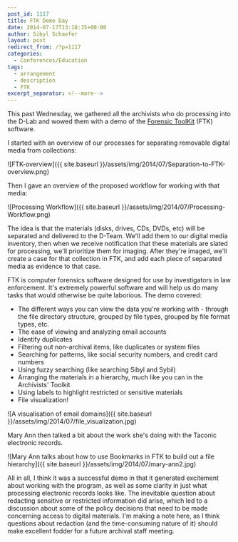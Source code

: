 ```yaml
---
post_id: 1117
title: FTK Demo Day
date: 2014-07-17T13:18:35+00:00
author: Sibyl Schaefer
layout: post
redirect_from: /?p=1117
categories:
  - Conferences/Education
tags:
  - arrangement
  - description
  - FTK
excerpt_separator: <!--more-->
---
```

This past Wednesday, we gathered all the archivists who do processing into the D-Lab and wowed them with a demo of the [Forensic ToolKit](http://www.accessdata.com/solutions/digital-forensics/ftk) (FTK) software.

I started with an overview of our processes for separating removable digital media from collections:

![FTK-overview]({{ site.baseurl }}/assets/img/2014/07/Separation-to-FTK-overview.png)

Then I gave an overview of the proposed workflow for working with that media:<!--more-->

![Processing Workflow]({{ site.baseurl }}/assets/img/2014/07/Processing-Workflow.png)

The idea is that the materials (disks, drives, CDs, DVDs, etc) will be separated and delivered to the D-Team. We'll add them to our digital media inventory, then when we receive notification that these materials are slated for processing, we'll prioritize them for imaging. After they're imaged, we'll create a case for that collection in FTK, and add each piece of separated media as evidence to that case.

FTK is computer forensics software designed for use by investigators in law enforcement. It's extremely powerful software and will help us do many tasks that would otherwise be quite laborious. The demo covered:

* The different ways you can view the data you're working with - through the file directory structure, grouped by file types, grouped by file format types, etc.
* The ease of viewing and analyzing email accounts
* Identify duplicates
* Filtering out non-archival items, like duplicates or system files
* Searching for patterns, like social security numbers, and credit card numbers
* Using fuzzy searching (like searching Sibyl and Sybil)
* Arranging the materials in a hierarchy, much like you can in the Archivists' Toolkit
* Using labels to highlight restricted or sensitive materials
* File visualization!

![A visualisation of email domains]({{ site.baseurl }}/assets/img/2014/07/file_visualization.jpg)

Mary Ann then talked a bit about the work she's doing with the Taconic electronic records.

![Mary Ann talks about how to use Bookmarks in FTK to build out a file hierarchy]({{ site.baseurl }}/assets/img/2014/07/mary-ann2.jpg)

All in all, I think it was a successful demo in that it generated excitement about working with the program, as well as some clarity in just what processing electronic records looks like. The inevitable question about redacting sensitive or restricted information did arise, which led to a discussion about some of the policy decisions that need to be made concerning access to digital materials. I'm making a note here, as I think questions about redaction (and the time-consuming nature of it) should make excellent fodder for a future archival staff meeting.
